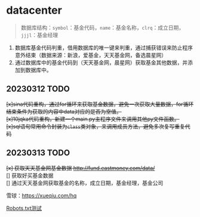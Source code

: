 # datacenter

> 数据库结构：`symbol`：基金代码，`name`：基金名称，`clrq`：成立日期，`jjjl`：基金经理

1. 数据库基金代码判重，借用数据库的唯一键来判重，通过捕获错误来防止程序意外结束（数据来源：新浪，爱基金，天天基金网，备选晨星网）
2. 通过数据库中的基金代码到（天天基金网，晨星网）获取基金其他数据，并添加到数据库中。

## 20230312 TODO

~~[x]sina代码重构，通过for循环来获取基金数据，避免一次获取大量数据，for循环结束条件为获取的内容中data对应的是否为空值。~~  
~~[x]10jqka代码重构，新建一个main.py主程序文件来调用其他py文件函数。~~  
~~[x]sql语句常用命令封装为`class`类对象，来调用成员方法，避免多次复写重复代码~~  

## 20230313 TODO

~~[x] 获取天天基金网基金数据  <http://fund.eastmoney.com/data/>~~  
[] 获取好买基金数据  
[] 通过天天基金网获取基金的名称，成立日期，基金经理，基金公司  

雪球：<https://xueqiu.com/hq>

[Robots.txt测试](http://www.wetools.com/robots-tester)
